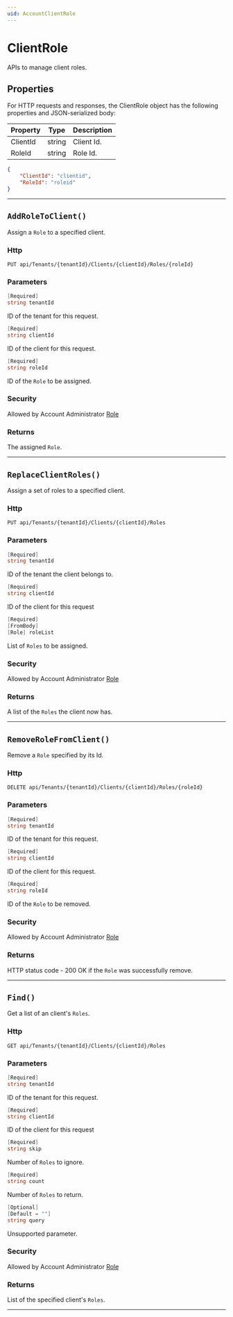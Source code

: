 ```yaml
---
uid: AccountClientRole
---
```


# ClientRole

APIs to manage client roles.

## Properties

For HTTP requests and responses, the ClientRole object has the following properties and JSON-serialized body: 

| Property | Type | Description | 
 | --- | --- | ---  | 
| ClientId | string | Client Id. | 
| RoleId | string | Role Id. | 


```json
{
	"ClientId": "clientid",
	"RoleId": "roleid"
}
```
***

## `AddRoleToClient()`

Assign a `Role` to a specified client.

### Http

`PUT api/Tenants/{tenantId}/Clients/{clientId}/Roles/{roleId}`

### Parameters

```csharp
[Required]
string tenantId
```

ID of the tenant for this request.
```csharp
[Required]
string clientId
```

ID of the client for this request.
```csharp
[Required]
string roleId
```

ID of the `Role` to be assigned.


### Security

Allowed by Account Administrator [Role](xref:AccountRole)

### Returns

The assigned `Role`.

***
## `ReplaceClientRoles()`

Assign a set of roles to a specified client.

### Http

`PUT api/Tenants/{tenantId}/Clients/{clientId}/Roles`

### Parameters

```csharp
[Required]
string tenantId
```

ID of the tenant the client belongs to.
```csharp
[Required]
string clientId
```

ID of the client for this request
```csharp
[Required]
[FromBody]
[Role] roleList
```

List of `Roles` to be assigned.


### Security

Allowed by Account Administrator [Role](xref:AccountRole)

### Returns

A list of the `Roles` the client now has.

***
## `RemoveRoleFromClient()`

Remove a `Role` specified by its Id.

### Http

`DELETE api/Tenants/{tenantId}/Clients/{clientId}/Roles/{roleId}`

### Parameters

```csharp
[Required]
string tenantId
```

ID of the tenant for this request.
```csharp
[Required]
string clientId
```

ID of the client for this request.
```csharp
[Required]
string roleId
```

ID of the `Role` to be removed.


### Security

Allowed by Account Administrator [Role](xref:AccountRole)

### Returns

HTTP status code - 200 OK if the `Role` was successfully remove.

***
## `Find()`

Get a list of an client's `Roles`.

### Http

`GET api/Tenants/{tenantId}/Clients/{clientId}/Roles`

### Parameters

```csharp
[Required]
string tenantId
```

ID of the tenant for this request.
```csharp
[Required]
string clientId
```

ID of the client for this request
```csharp
[Required]
string skip
```

Number of `Roles` to ignore.
```csharp
[Required]
string count
```

Number of `Roles` to return.
```csharp
[Optional]
[Default = ""]
string query
```

Unsupported parameter.


### Security

Allowed by Account Administrator [Role](xref:AccountRole)

### Returns

List of the specified client's `Roles`.

***
